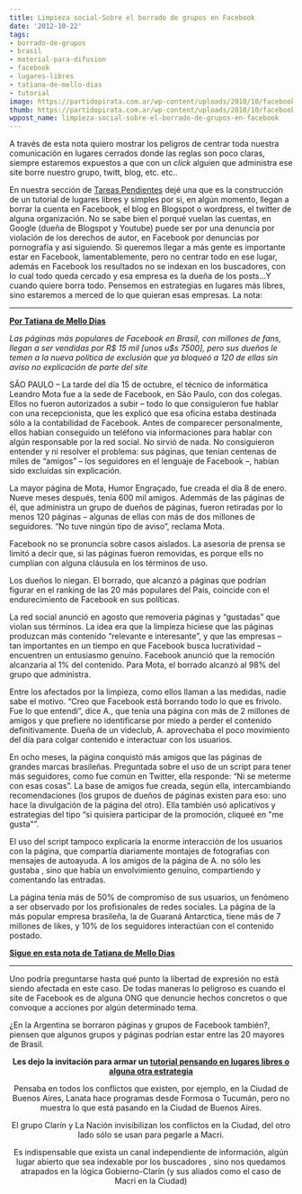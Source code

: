 ```yaml
---
title: Limpieza social-Sobre el borrado de grupos en Facebook
date: '2012-10-22'
tags:
- borrado-de-grupos
- brasil
- material-para-difusion
- facebook
- lugares-libres
- tatiana-de-mello-dias
- tutorial
image: https://partidopirata.com.ar/wp-content/uploads/2010/10/facebook.jpg
thumb: https://partidopirata.com.ar/wp-content/uploads/2010/10/facebook.jpg
wppost_name: limpieza-social-sobre-el-borrado-de-grupos-en-facebook
---
```


A través de esta nota quiero mostrar los peligros de centrar toda nuestra comunicación en lugares cerrados donde las reglas son poco claras, siempre estaremos expuestos a que con un <em>click</em> alguien que administra ese site borre nuestro grupo, twitt, blog, etc. etc..

En nuestra sección de <a href=" http://adhoc.partidopirata.com.ar/issues/86" target="_blank">Tareas Pendientes</a> dejé una que es la construcción de un tutorial de lugares libres y simples por si, en algún momento, llegan a borrar la cuenta en Facebook, el blog en Blogspot o wordpress, el twitter de alguna organización. No se sabe bien el porqué vuelan las cuentas, en Google (dueña de Blogspot y Youtube) puede ser por una denuncia por violación de los derechos de autor, en Facebook por denuncias por pornografía y así siguiendo.
Si queremos llegar a más gente es importante estar en Facebook, lamentablemente, pero no centrar todo en ese lugar, además en Facebook los resultados no se indexan en los buscadores, con lo cual todo queda cercado y esa empresa es la dueña de los posts...Y cuando quiere borra todo.
Pensemos en estrategias en lugares más libres, sino estaremos a merced de lo que quieran esas empresas.
La nota:

<hr />

<strong><a href="http://blogs.estadao.com.br/link/limpeza-social/" target="_blank">Por Tatiana de Mello Dias</a></strong>

<em>Las páginas más populares de Facebook en Brasil, con millones de fans, llegan a ser vendidas por R$ 15 mil [unos u$s 7500], pero sus dueños le temen a la nueva política de exclusión que ya bloqueó a 120 de ellas sin aviso no explicación de parte del site</em>

SÃO PAULO – La tarde del día 15 de octubre, el técnico de informática Leandro Mota fue a la sede de Facebook, en São Paulo, con dos colegas. Ellos no fueron autorizados a subir – todo lo que consiguieron fue hablar con una recepcionista, que les explicó que esa oficina estaba destinada sólo a la contabilidad de Facebook. Antes de comparecer personalmente, ellos habian conseguido un teléfono via informaciones para hablar con algún responsable por la red social. No sirvió de nada. No consiguieron entender y ni resolver el problema: sus páginas, que tenían centenas de miles de “amigos” – los seguidores en el lenguaje de Facebook –, habían sido excluídas sin explicación.

La mayor página de Mota, Humor Engraçado, fue creada el día 8 de enero. Nueve meses después, tenía 600 mil amigos. Ademmás de las páginas de él, que administra un grupo de dueños de páginas, fueron retiradas por lo menos 120 páginas – algunas de ellas con más de dos millones de seguidores. “No tuve ningún tipo de aviso”, reclama Mota.

Facebook no se pronuncia sobre casos aislados. La asesoria de prensa se limitó a decir que, si las páginas fueron removidas, es porque ells no cumplían con alguna cláusula en los términos de uso.

Los dueños lo niegan. El borrado, que alcanzó a páginas que podrían figurar en el ranking de las 20 más populares del País, coincide con el endurecimiento de Facebook en sus políticas.

La red social anunció en agosto que removeria páginas y “gustadas” que violan sus términos. La idea era que la limpieza hiciese que las páginas produzcan más contenido “relevante e interesante”, y que las empresas – tan importantes en un tiempo en que Facebook busca lucratividad – encuentren un entusiasmo genuíno. Facebook anunció que la remoción alcanzaria al 1% del contenido. Para Mota, el borrado alcanzó al 98% del grupo que administra.

Entre los afectados por la limpieza, como ellos llaman a las medidas, nadie sabe el motivo. “Creo que Facebook está borrando todo lo que es frívolo. Fue lo que entendi”, dice A., que tenía una página con más de 2 millones de amigos y que prefiere no identificarse por miedo a perder el contenido definitivamente. Dueña de un videclub, A. aprovechaba el poco movimiento del día para colgar contenido e interactuar con los usuarios.

En ocho meses, la página conquistó más amigos que las páginas de grandes marcas brasileñas. Preguntada sobre el uso de un script para tener más seguidores, como fue común en Twitter, ella responde: “Ni se meterme con esas cosas”. La base de amigos fue creada, según ella, intercambiando recomendaciones (los grupos de dueños de páginas existen para eso: uno hace la divulgación de la página del otro). Ella también usó aplicativos y estrategias del tipo “si quisiera participar de la promoción, cliqueé en "me gusta"”.

El uso del script tampoco explicaría la enorme interacción de los usuarios con la página, que compartía diariamente montajes de fotografias con mensajes de autoayuda. A los amigos de la página de A. no sólo les gustaba , sino que había un envolvimiento genuíno, compartiendo y comentando las entradas.

La página tenía más de 50% de compromiso de sus usuarios, un fenómeno a ser observado por los profisionales de redes sociales. La página de la más popular empresa brasileña, la de Guaraná Antarctica, tiene más de 7 millones de likes, y 10% de los seguidores interactúan con el contenido postado.

<strong><a href="http://blogs.estadao.com.br/link/limpeza-social/" target="_blank">Sigue en esta nota de Tatiana de Mello Dias</a></strong>

<hr />

Uno podría preguntarse hasta qué punto la libertad de expresión no está siendo afectada en este caso. De todas maneras lo peligroso es cuando el site de Facebook es de alguna ONG que denuncie hechos concretos o que convoque a acciones por algún determinado tema.

¿En la Argentina se borraron páginas y grupos de Facebook también?, piensen que algunos grupos y páginas podrían estar entre las 20 mayores de Brasil.
<p style="text-align: center;"><strong>Les dejo la invitación para armar un <a href=" http://adhoc.partidopirata.com.ar/issues/86" target="_blank">tutorial pensando en lugares libres o alguna otra estrategia</a></strong></p>
<p style="text-align: center;">Pensaba en todos los conflictos que existen, por ejemplo, en la Ciudad de Buenos Aires, Lanata hace programas desde Formosa o Tucumán, pero no muestra lo que está pasando en la Ciudad de Buenos Aires.</p>
<p style="text-align: center;">El grupo Clarín y La Nación invisibilizan los conflictos en la Ciudad, del otro lado sólo se usan para pegarle a Macri.</p>
<p style="text-align: center;">Es indispensable que exista un canal independiente de información, algún lugar abierto que sea indexable por los buscadores , sino nos quedamos atrapados en la lógica Gobierno-Clarín (y sus aliados como el caso de Macri en la Ciudad)</p>
